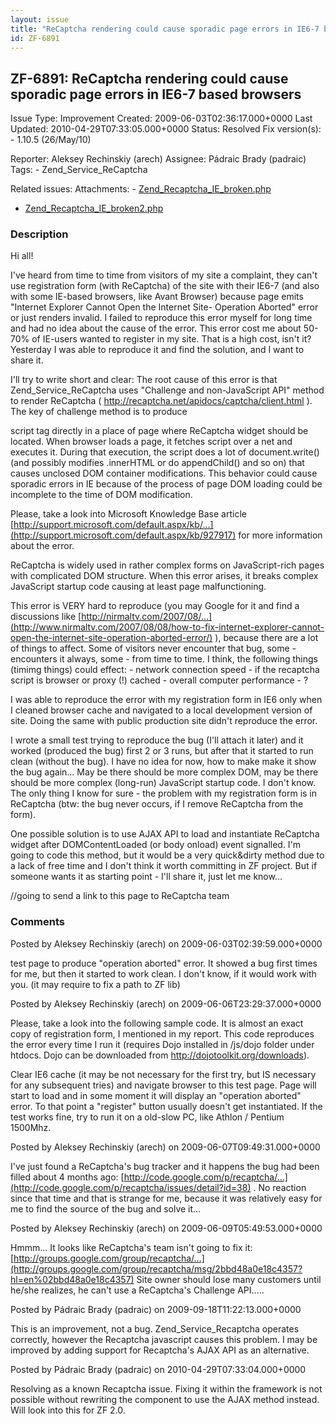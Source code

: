 ```yaml
---
layout: issue
title: "ReCaptcha rendering could cause sporadic page errors in IE6-7 based browsers"
id: ZF-6891
---
```


ZF-6891: ReCaptcha rendering could cause sporadic page errors in IE6-7 based browsers
-------------------------------------------------------------------------------------

 Issue Type: Improvement Created: 2009-06-03T02:36:17.000+0000 Last Updated: 2010-04-29T07:33:05.000+0000 Status: Resolved Fix version(s): - 1.10.5 (26/May/10)
 
 Reporter:  Aleksey Rechinskiy (arech)  Assignee:  Pádraic Brady (padraic)  Tags: - Zend\_Service\_ReCaptcha
 
 Related issues: 
 Attachments: - [Zend\_Recaptcha\_IE\_broken.php](/issues/secure/attachment/11975/Zend_Recaptcha_IE_broken.php)
- [Zend\_Recaptcha\_IE\_broken2.php](/issues/secure/attachment/11988/Zend_Recaptcha_IE_broken2.php)
 
### Description

Hi all!

I've heard from time to time from visitors of my site a complaint, they can't use registration form (with ReCaptcha) of the site with their IE6-7 (and also with some IE-based browsers, like Avant Browser) because page emits "Internet Explorer Cannot Open the Internet Site- Operation Aborted" error or just renders invalid. I failed to reproduce this error myself for long time and had no idea about the cause of the error. This error cost me about 50-70% of IE-users wanted to register in my site. That is a high cost, isn't it? Yesterday I was able to reproduce it and find the solution, and I want to share it.

I'll try to write short and clear: The root cause of this error is that Zend\_Service\_ReCaptcha uses "Challenge and non-JavaScript API" method to render ReCaptcha ( <http://recaptcha.net/apidocs/captcha/client.html> ). The key of challenge method is to produce

script tag directly in a place of page where ReCaptcha widget should be located. When browser loads a page, it fetches script over a net and executes it. During that execution, the script does a lot of document.write() (and possibly modifies .innerHTML or do appendChild() and so on) that causes unclosed DOM container modifications. This behavior could cause sporadic errors in IE because of the process of page DOM loading could be incomplete to the time of DOM modification.

Please, take a look into Microsoft Knowledge Base article [http://support.microsoft.com/default.aspx/kb/…](http://support.microsoft.com/default.aspx/kb/927917) for more information about the error.

ReCaptcha is widely used in rather complex forms on JavaScript-rich pages with complicated DOM structure. When this error arises, it breaks complex JavaScript startup code causing at least page malfunctioning.

This error is VERY hard to reproduce (you may Google for it and find a discussions like [http://nirmaltv.com/2007/08/…](http://www.nirmaltv.com/2007/08/08/how-to-fix-internet-explorer-cannot-open-the-internet-site-operation-aborted-error/) ), because there are a lot of things to affect. Some of visitors never encounter that bug, some - encounters it always, some - from time to time. I think, the following things (timimg things) could effect: - network connection speed - if the recaptcha script is browser or proxy (!) cached - overall computer performance - ?

I was able to reproduce the error with my registration form in IE6 only when I cleaned browser cache and navigated to a local development version of site. Doing the same with public production site didn't reproduce the error.

I wrote a small test trying to reproduce the bug (I'll attach it later) and it worked (produced the bug) first 2 or 3 runs, but after that it started to run clean (without the bug). I have no idea for now, how to make make it show the bug again... May be there should be more complex DOM, may be there should be more complex (long-run) JavaScript startup code. I don't know. The only thing I know for sure - the problem with my registration form is in ReCaptcha (btw: the bug never occurs, if I remove ReCaptcha from the form).

One possible solution is to use AJAX API to load and instantiate ReCaptcha widget after DOMContentLoaded (or body onload) event signalled. I'm going to code this method, but it would be a very quick&dirty method due to a lack of free time and I don't think it worth committing in ZF project. But if someone wants it as starting point - I'll share it, just let me know...

//going to send a link to this page to ReCaptcha team

 

 

### Comments

Posted by Aleksey Rechinskiy (arech) on 2009-06-03T02:39:59.000+0000

test page to produce "operation aborted" error. It showed a bug first times for me, but then it started to work clean. I don't know, if it would work with you. (it may require to fix a path to ZF lib)

 

 

Posted by Aleksey Rechinskiy (arech) on 2009-06-06T23:29:37.000+0000

Please, take a look into the following sample code. It is almost an exact copy of registration form, I mentioned in my report. This code reproduces the error every time I run it (requires Dojo installed in /js/dojo folder under htdocs. Dojo can be downloaded from <http://dojotoolkit.org/downloads>).

Clear IE6 cache (it may be not necessary for the first try, but IS necessary for any subsequent tries) and navigate browser to this test page. Page will start to load and in some moment it will display an "operation aborted" error. To that point a "register" button usually doesn't get instantiated. If the test works fine, try to run it on a old-slow PC, like Athlon / Pentium 1500Mhz.

 

 

Posted by Aleksey Rechinskiy (arech) on 2009-06-07T09:49:31.000+0000

I've just found a ReCaptcha's bug tracker and it happens the bug had been filled about 4 months ago: [http://code.google.com/p/recaptcha/…](http://code.google.com/p/recaptcha/issues/detail?id=38) . No reaction since that time and that is strange for me, because it was relatively easy for me to find the source of the bug and solve it...

 

 

Posted by Aleksey Rechinskiy (arech) on 2009-06-09T05:49:53.000+0000

Hmmm... It looks like ReCaptcha's team isn't going to fix it: [http://groups.google.com/group/recaptcha/…](http://groups.google.com/group/recaptcha/msg/2bbd48a0e18c4357?hl=en%02bbd48a0e18c4357) Site owner should lose many customers until he/she realizes, he can't use a ReCaptcha's Challenge API.....

 

 

Posted by Pádraic Brady (padraic) on 2009-09-18T11:22:13.000+0000

This is an improvement, not a bug. Zend\_Service\_Recaptcha operates correctly, however the Recaptcha javascript causes this problem. I may be improved by adding support for Recaptcha's AJAX API as an alternative.

 

 

Posted by Pádraic Brady (padraic) on 2010-04-29T07:33:04.000+0000

Resolving as a known Recaptcha issue. Fixing it within the framework is not possible without rewriting the component to use the AJAX method instead. Will look into this for ZF 2.0.

 

 